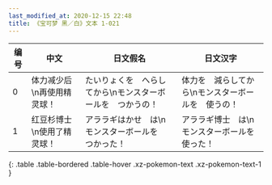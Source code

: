 ```yaml
---
last_modified_at: 2020-12-15 22:48
title: 《宝可梦 黑／白》文本 1-021
---
```

| 编号 | 中文 | 日文假名 | 日文汉字 |
| ---- | ---- | ---- | --- |
| 0 | 体力减少后\n再使用精灵球！ | たいりょくを　へらしてから\nモンスターボールを　つかうの！ | 体力を　減らしてから\nモンスターボールを　使うの！ |
| 1 | 红豆杉博士\n使用了精灵球！ | アララギはかせ　は\nモンスターボールを　つかった！ | アララギ博士　は\nモンスターボールを　使った！ |
{: .table .table-bordered .table-hover .xz-pokemon-text .xz-pokemon-text-1 }